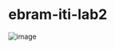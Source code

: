 # ebram-iti-lab2
![image](https://www.sampleposts.com/wp-content/uploads/2020/05/happy-new-year-800x533.jpg)
